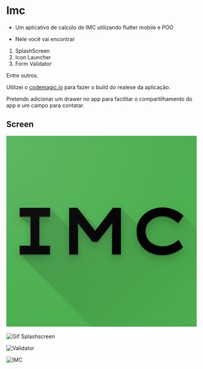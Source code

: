 # Imc

- Um aplicativo de calcúlo de IMC utilizando flutter mobile e POO

- Nele você vai encontrar

1. SplashScreen
2. Icon Launcher
3. Form Validator

Entre outros.

Utilizei o [codemagic.io](https://codemagic.io/start/) para fazer o build do realese da aplicação. 

Pretendo adicionar um drawer no app para facilitar o compartilhamento do app e um campo para contatar.


## Screen

![Icon Launcher](\PrintScreen\icon.png)

![Gif Splashscreen](..\Imc\PrintScreen\20201001_041109.gif)

![Validator](..\Imc\PrintScreen\Capture+_2020-10-01-04-11-57.png)

![IMC](..\Imc\PrintScreen\Capture+_2020-10-01-04-11-43.png)

